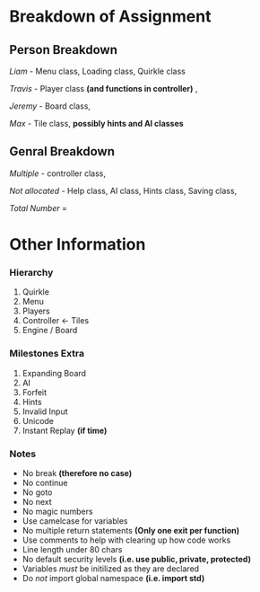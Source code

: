 # Breakdown of Assignment

## Person Breakdown

*Liam* - Menu class, Loading class, Quirkle class


*Travis* - Player class **(and functions in controller)** , 


*Jeremy* - Board class,  


*Max* - Tile class, **possibly hints and AI classes**


## Genral Breakdown

*Multiple* - controller class, 

*Not allocated* - Help class, AI class, Hints class, Saving class,

*Total Number* = 

# Other Information

### Hierarchy 

1. Quirkle
2. Menu
3. Players
4. Controller <- Tiles
5. Engine / Board

### Milestones Extra

1. Expanding Board
2. AI
3. Forfeit
4. Hints
5. Invalid Input
6. Unicode
7. Instant Replay **(if time)** 

### Notes
* No break **(therefore no case)**
* No continue
* No goto 
* No next
* No magic numbers
* Use camelcase for variables
* No multiple return statements **(Only one exit per function)**
* Use comments to help with clearing up how code works
* Line length under 80 chars
* No default security levels **(i.e. use public, private, protected)**
* Variables *must* be initilized as they are declared
* Do *not* import global namespace **(i.e. import std)**


